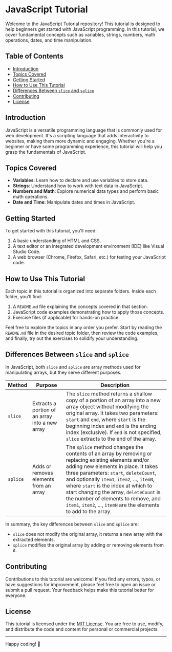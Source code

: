 # JavaScript Tutorial

Welcome to the JavaScript Tutorial repository! This tutorial is designed to help beginners get started with JavaScript programming. In this tutorial, we cover fundamental concepts such as variables, strings, numbers, math operations, dates, and time manipulation.

## Table of Contents

- [Introduction](#introduction)
- [Topics Covered](#topics-covered)
- [Getting Started](#getting-started)
- [How to Use This Tutorial](#how-to-use-this-tutorial)
- [Differences Between `slice` and `splice`](#differences-between-slice-and-splice)
- [Contributing](#contributing)
- [License](#license)

## Introduction

JavaScript is a versatile programming language that is commonly used for web development. It's a scripting language that adds interactivity to websites, making them more dynamic and engaging. Whether you're a beginner or have some programming experience, this tutorial will help you grasp the fundamentals of JavaScript.

## Topics Covered

- **Variables**: Learn how to declare and use variables to store data.
- **Strings**: Understand how to work with text data in JavaScript.
- **Numbers and Math**: Explore numerical data types and perform basic math operations.
- **Date and Time**: Manipulate dates and times in JavaScript.

## Getting Started

To get started with this tutorial, you'll need:

1. A basic understanding of HTML and CSS.
2. A text editor or an integrated development environment (IDE) like Visual Studio Code.
3. A web browser (Chrome, Firefox, Safari, etc.) for testing your JavaScript code.

## How to Use This Tutorial

Each topic in this tutorial is organized into separate folders. Inside each folder, you'll find:

1. A `README.md` file explaining the concepts covered in that section.
2. JavaScript code examples demonstrating how to apply those concepts.
3. Exercise files (if applicable) for hands-on practice.

Feel free to explore the topics in any order you prefer. Start by reading the `README.md` file in the desired topic folder, then review the code examples, and finally, try out the exercises to solidify your understanding.

## Differences Between `slice` and `splice`

In JavaScript, both `slice` and `splice` are array methods used for manipulating arrays, but they serve different purposes.

| Method   | Purpose                                         | Description                                                                                                                                                                                                                                                                                                                                                                                                                         |
| -------- | ----------------------------------------------- | ----------------------------------------------------------------------------------------------------------------------------------------------------------------------------------------------------------------------------------------------------------------------------------------------------------------------------------------------------------------------------------------------------------------------------------- |
| `slice`  | Extracts a portion of an array into a new array | The `slice` method returns a shallow copy of a portion of an array into a new array object without modifying the original array. It takes two parameters: `start` and `end`, where `start` is the beginning index and `end` is the ending index (exclusive). If `end` is not specified, `slice` extracts to the end of the array.                                                                                                   |
| `splice` | Adds or removes elements from an array          | The `splice` method changes the contents of an array by removing or replacing existing elements and/or adding new elements in place. It takes three parameters: `start`, `deleteCount`, and optionally `item1`, `item2`, ..., `itemN`, where `start` is the index at which to start changing the array, `deleteCount` is the number of elements to remove, and `item1`, `item2`, ..., `itemN` are the elements to add to the array. |

In summary, the key differences between `slice` and `splice` are:

- `slice` does not modify the original array, it returns a new array with the extracted elements.
- `splice` modifies the original array by adding or removing elements from it.

## Contributing

Contributions to this tutorial are welcome! If you find any errors, typos, or have suggestions for improvement, please feel free to open an issue or submit a pull request. Your feedback helps make this tutorial better for everyone.

## License

This tutorial is licensed under the [MIT License](LICENSE). You are free to use, modify, and distribute the code and content for personal or commercial projects.

---

Happy coding! 🚀
